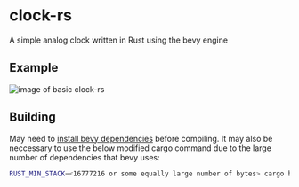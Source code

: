 # clock-rs

A simple analog clock written in Rust using the bevy engine

## Example

![image of basic clock-rs](https://github.com/user-attachments/assets/8e6b50c5-acf3-4cf6-9bdd-3eb0a69f055b)

## Building

May need to [install bevy dependencies](https://bevyengine.org/learn/quick-start/getting-started/setup/) before compiling.
It may also be neccessary to use the below modified cargo command due to the large number of dependencies that bevy uses:
```bash
RUST_MIN_STACK=<16777216 or some equally large number of bytes> cargo build --release
```
